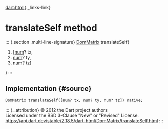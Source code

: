 [dart:html](../../dart-html/dart-html-library){._links-link}

translateSelf method
====================

::: {.section .multi-line-signature}
[DomMatrix](../dommatrix-class) translateSelf(

1.  \[[num](../../dart-core/num-class)? tx,
2.  [num](../../dart-core/num-class)? ty,
3.  [num](../../dart-core/num-class)? tz\]

)
:::

Implementation {#source}
--------------

``` {.language-dart data-language="dart"}
DomMatrix translateSelf([num? tx, num? ty, num? tz]) native;
```

::: {._attribution}
© 2012 the Dart project authors\
Licensed under the BSD 3-Clause \"New\" or \"Revised\" License.\
<https://api.dart.dev/stable/2.18.5/dart-html/DomMatrix/translateSelf.html>
:::
